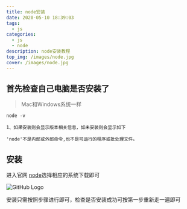 ```yaml
---
title: node安装
date: 2020-05-10 18:39:03
tags:
  - js
categories:
  - js
  - node
description: node安装教程
top_img: /images/node.jpg
cover: /images/node.jpg
---
```


## 首先检查自己电脑是否安装了

> Mac和Windows系统一样
```
node -v

1、如果安装则会显示版本相关信息，如未安装则会显示如下

'node'不是内部或外部命令,也不是可运行的程序或批处理文件。

```

## 安装

进入官网 [node](https://nodejs.org/zh-cn/download/)选择相应的系统下载即可

![GitHub Logo](/public/images/node_down.png)

安装只需按照步骤进行即可，检查是否安装成功可按第一步重新走一遍即可
